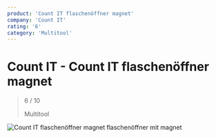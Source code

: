 ```yaml
---
product: 'Count IT flaschenöffner magnet'
company: 'Count IT'
rating: '6'
category: 'Multitool'
---
```


# Count IT - Count IT flaschenöffner magnet
>
> 6 / 10
>
> Multitool

![Count IT flaschenöffner magnet](./assets/count-it-count-it-flaschenöffner-magnet-424048cd-4c66-4a60-b02a-8dbf5b8fd88b.jpg)
flaschenöffner mit magnet
